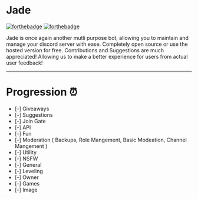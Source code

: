 # Jade

[![forthebadge](https://forthebadge.com/images/badges/built-with-love.svg)](https://forthebadge.com)
[![forthebadge](https://forthebadge.com/images/badges/open-source.svg)](https://forthebadge.com)

Jade is once again another mutli purpose bot, allowing you to maintain and manage your discord server with ease. Completely open source or use the hosted version for free. Contributions and Suggestions are much appreciated! Allowing us to make a better experience for users from actual user feedback!

<hr>

# Progression ⏰

- [-] Giveaways
- [-] Suggestions
- [-] Join Gate
- [-] API
- [-] Fun
- [-] Moderation ( Backups, Role Mangement, Basic Modeation, Channel Mangement )
- [-] Utility
- [-] NSFW
- [-] General
- [-] Leveling
- [-] Owner
- [-] Games
- [-] Image